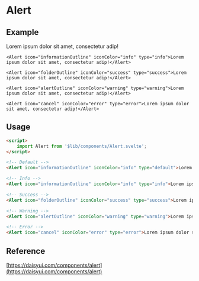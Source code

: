 <script>
    import { Alert, Icon } from 'relicjs/components';
</script>

# Alert

## Example

<div class="space-y-3">
    <Alert icon="informationOutline" iconColor="info" type="default">Lorem ipsum dolor sit amet, consectetur adip!</Alert>

    <Alert icon="informationOutline" iconColor="info" type="info">Lorem ipsum dolor sit amet, consectetur adip!</Alert>

    <Alert icon="folderOutline" iconColor="success" type="success">Lorem ipsum dolor sit amet, consectetur adip!</Alert>

    <Alert icon="alertOutline" iconColor="warning" type="warning">Lorem ipsum dolor sit amet, consectetur adip!</Alert>

    <Alert icon="cancel" iconColor="error" type="error">Lorem ipsum dolor sit amet, consectetur adip!</Alert>
</div>

## Usage

```html
<script>
    import Alert from '$lib/components/Alert.svelte';
</script>

<!-- Default -->
<Alert icon="informationOutline" iconColor="info" type="default">Lorem ipsum dolor sit amet, consectetur adip!</Alert>

<!-- Info -->
<Alert icon="informationOutline" iconColor="info" type="info">Lorem ipsum dolor sit amet, consectetur adip!</Alert>

<!-- Success -->
<Alert icon="folderOutline" iconColor="success" type="success">Lorem ipsum dolor sit amet, consectetur adip!</Alert>

<!-- Warning -->
<Alert icon="alertOutline" iconColor="warning" type="warning">Lorem ipsum dolor sit amet, consectetur adip!</Alert>

<!-- Error -->
<Alert icon="cancel" iconColor="error" type="error">Lorem ipsum dolor sit amet, consectetur adip!</Alert>
```

## Reference

[https://daisyui.com/components/alert](https://daisyui.com/components/alert)
